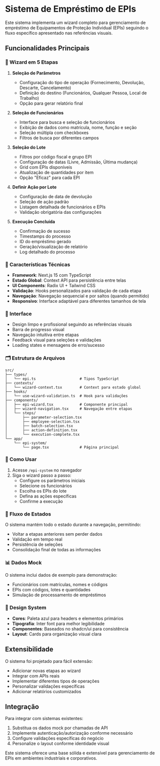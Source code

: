 # Sistema de Empréstimo de EPIs

Este sistema implementa um wizard completo para gerenciamento de empréstimo de Equipamentos de Proteção Individual (EPIs) seguindo o fluxo específico apresentado nas referências visuais.

## Funcionalidades Principais

### 🎯 Wizard em 5 Etapas

1. **Seleção de Parâmetros**
   - Configuração do tipo de operação (Fornecimento, Devolução, Descarte, Cancelamento)
   - Definição do destino (Funcionários, Qualquer Pessoa, Local de Trabalho)
   - Opção para gerar relatório final

2. **Seleção de Funcionários**
   - Interface para busca e seleção de funcionários
   - Exibição de dados como matrícula, nome, função e seção
   - Seleção múltipla com checkboxes
   - Filtros de busca por diferentes campos

3. **Seleção do Lote**
   - Filtros por código fiscal e grupo EPI
   - Configuração de datas (Livre, Admissão, Última mudança)
   - Grid com EPIs disponíveis
   - Atualização de quantidades por item
   - Opção "Eficaz" para cada EPI

4. **Definir Ação por Lote**
   - Configuração de data de devolução
   - Seleção de ação padrão
   - Listagem detalhada de funcionários e EPIs
   - Validação obrigatória das configurações

5. **Execução Concluída**
   - Confirmação de sucesso
   - Timestamps do processo
   - ID do empréstimo gerado
   - Geração/visualização de relatório
   - Log detalhado do processo

### 🔧 Características Técnicas

- **Framework**: Next.js 15 com TypeScript
- **Estado Global**: Context API para persistência entre telas
- **UI Components**: Radix UI + Tailwind CSS
- **Validação**: Hooks personalizados para validação de cada etapa
- **Navegação**: Navegação sequencial e por saltos (quando permitido)
- **Responsivo**: Interface adaptável para diferentes tamanhos de tela

### 📱 Interface

- Design limpo e profissional seguindo as referências visuais
- Barra de progresso visual
- Navegação intuitiva entre etapas
- Feedback visual para seleções e validações
- Loading states e mensagens de erro/sucesso

### 🗂️ Estrutura de Arquivos

```
src/
├── types/
│   └── epi.ts                    # Tipos TypeScript
├── contexts/
│   └── wizard-context.tsx        # Context para estado global
├── hooks/
│   └── use-wizard-validation.ts  # Hook para validações
├── components/
│   ├── epi-wizard.tsx            # Componente principal
│   ├── wizard-navigation.tsx     # Navegação entre etapas
│   └── steps/
│       ├── parameter-selection.tsx
│       ├── employee-selection.tsx
│       ├── batch-selection.tsx
│       ├── action-definition.tsx
│       └── execution-complete.tsx
└── app/
    └── epi-system/
        └── page.tsx              # Página principal
```

### 🚀 Como Usar

1. Acesse `/epi-system` no navegador
2. Siga o wizard passo a passo:
   - Configure os parâmetros iniciais
   - Selecione os funcionários
   - Escolha os EPIs do lote
   - Defina as ações específicas
   - Confirme a execução

### 🔄 Fluxo de Estados

O sistema mantém todo o estado durante a navegação, permitindo:
- Voltar a etapas anteriores sem perder dados
- Validação em tempo real
- Persistência de seleções
- Consolidação final de todas as informações

### 📊 Dados Mock

O sistema inclui dados de exemplo para demonstração:
- Funcionários com matrículas, nomes e códigos
- EPIs com códigos, lotes e quantidades
- Simulação de processamento de empréstimos

### 🎨 Design System

- **Cores**: Paleta azul para headers e elementos primários
- **Tipografia**: Inter font para melhor legibilidade
- **Componentes**: Baseados no shadcn/ui para consistência
- **Layout**: Cards para organização visual clara

## Extensibilidade

O sistema foi projetado para fácil extensão:
- Adicionar novas etapas ao wizard
- Integrar com APIs reais
- Implementar diferentes tipos de operações
- Personalizar validações específicas
- Adicionar relatórios customizados

## Integração

Para integrar com sistemas existentes:
1. Substitua os dados mock por chamadas de API
2. Implemente autenticação/autorização conforme necessário
3. Configure validações específicas do negócio
4. Personalize o layout conforme identidade visual

Este sistema oferece uma base sólida e extensível para gerenciamento de EPIs em ambientes industriais e corporativos.
